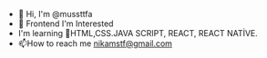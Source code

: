
- 👋 Hi, I'm @mussttfa
- 👀 Frontend I'm Interested
- I'm learning 🌱HTML,CSS.JAVA SCRIPT, REACT, REACT NATİVE.
- 📫How to reach me nikamstf@gmail.com
